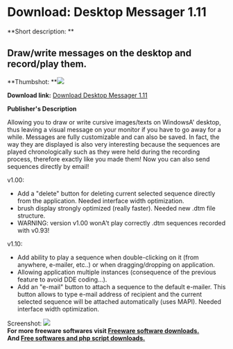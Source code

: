 # Download: Desktop Messager 1.11

**Short description: **

## Draw/write messages on the desktop and record/play them.

  
**Thumbshot: **![](http://www.freewarefiles.com/screenshot/dtopmessenger_md.gif)   
  
**Download link:** [Download Desktop Messager 1.11](http://freesoftwares.boysofts.com/Desktop-Messager_program_19566.html)  
  

**Publisher's Description**  
  

Allowing you to draw or write cursive images/texts on WindowsA' desktop, thus
leaving a visual message on your monitor if you have to go away for a while.
Messages are fully customizable and can also be saved. In fact, the way they
are displayed is also very interesting because the sequences are played
chronologically such as they were held during the recording process, therefore
exactly like you made them! Now you can also send sequences directly by email!

v1.00:

  * Add a "delete" button for deleting current selected sequence directly from the application. Needed interface width optimization. 
  * brush display strongly optimized (really faster). Needed new .dtm file structure. 
  * WARNING: version v1.00 wonA't play correctly .dtm sequences recorded with v0.93! 

v1.10:

  * Add ability to play a sequence when double-clicking on it (from anywhere, e-mailer, etc..) or when dragging/dropping on application. 
  * Allowing application multiple instances (consequence of the previous feature to avoid DDE coding...). 
  * Add an "e-mail" button to attach a sequence to the default e-mailer. This button allows to type e-mail address of recipient and the current selected sequence will be attached automatically (uses MAPI). Needed interface width optimization. 

  
  
Screenshot: ![](http://www.freewarefiles.com/screenshot/dtopmessenger.gif)  
**For more freeware softwares visit [Freeware software downloads.](http://freesoftwares.boysofts.com/)**   
**And [Free softwares and php script downloads.](http://www.boysofts.com/)**

